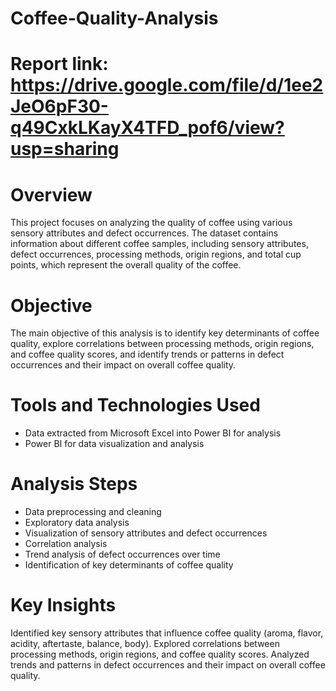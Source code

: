 # Coffee-Quality-Analysis
# Report link: https://drive.google.com/file/d/1ee2JeO6pF30-q49CxkLKayX4TFD_pof6/view?usp=sharing
# Overview
This project focuses on analyzing the quality of coffee using various sensory attributes and defect occurrences. The dataset contains information about different coffee samples, including sensory attributes, defect occurrences, processing methods, origin regions, and total cup points, which represent the overall quality of the coffee.

# Objective
The main objective of this analysis is to identify key determinants of coffee quality, explore correlations between processing methods, origin regions, and coffee quality scores, and identify trends or patterns in defect occurrences and their impact on overall coffee quality.

# Tools and Technologies Used
* Data extracted from Microsoft Excel into Power BI for analysis
* Power BI for data visualization and analysis

# Analysis Steps
* Data preprocessing and cleaning
* Exploratory data analysis
* Visualization of sensory attributes and defect occurrences
* Correlation analysis
* Trend analysis of defect occurrences over time
* Identification of key determinants of coffee quality

# Key Insights
Identified key sensory attributes that influence coffee quality (aroma, flavor, acidity, aftertaste, balance, body).
Explored correlations between processing methods, origin regions, and coffee quality scores.
Analyzed trends and patterns in defect occurrences and their impact on overall coffee quality.
